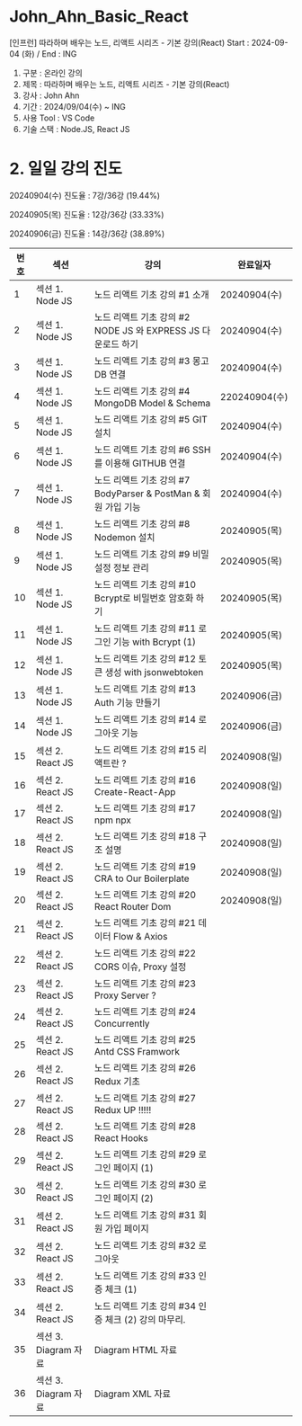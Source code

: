 # John_Ahn_Basic_React

[인프런] 따라하며 배우는 노드, 리액트 시리즈 - 기본 강의(React) Start : 2024-09-04 (화) / End : ING

1. 구분 : 온라인 강의
2. 제목 : 따라하며 배우는 노드, 리액트 시리즈 - 기본 강의(React)
3. 강사 : John Ahn
4. 기간 : 2024/09/04(수) ~ ING
5. 사용 Tool : VS Code
6. 기술 스택 : Node.JS, React JS

# 2. 일일 강의 진도

20240904(수) 진도율 : 7강/36강 (19.44%)

20240905(목) 진도율 : 12강/36강 (33.33%)

20240906(금) 진도율 : 14강/36강 (38.89%)

| 번호 | 섹션                 | 강의                                                           | 완료일자      |
| ---- | -------------------- | -------------------------------------------------------------- | ------------- |
| 1    | 섹션 1. Node JS      | 노드 리액트 기초 강의 #1 소개                                  | 20240904(수)  |
| 2    | 섹션 1. Node JS      | 노드 리액트 기초 강의 #2 NODE JS 와 EXPRESS JS 다운로드 하기   | 20240904(수)  |
| 3    | 섹션 1. Node JS      | 노드 리액트 기초 강의 #3 몽고 DB 연결                          | 20240904(수)  |
| 4    | 섹션 1. Node JS      | 노드 리액트 기초 강의 #4 MongoDB Model & Schema                | 220240904(수) |
| 5    | 섹션 1. Node JS      | 노드 리액트 기초 강의 #5 GIT 설치                              | 20240904(수)  |
| 6    | 섹션 1. Node JS      | 노드 리액트 기초 강의 #6 SSH를 이용해 GITHUB 연결              | 20240904(수)  |
| 7    | 섹션 1. Node JS      | 노드 리액트 기초 강의 #7 BodyParser & PostMan & 회원 가입 기능 | 20240904(수)  |
| 8    | 섹션 1. Node JS      | 노드 리액트 기초 강의 #8 Nodemon 설치                          | 20240905(목)  |
| 9    | 섹션 1. Node JS      | 노드 리액트 기초 강의 #9 비밀 설정 정보 관리                   | 20240905(목)  |
| 10   | 섹션 1. Node JS      | 노드 리액트 기초 강의 #10 Bcrypt로 비밀번호 암호화 하기        | 20240905(목)  |
| 11   | 섹션 1. Node JS      | 노드 리액트 기초 강의 #11 로그인 기능 with Bcrypt (1)          | 20240905(목)  |
| 12   | 섹션 1. Node JS      | 노드 리액트 기초 강의 #12 토큰 생성 with jsonwebtoken       | 20240905(목)  |
| 13   | 섹션 1. Node JS      | 노드 리액트 기초 강의 #13 Auth 기능 만들기             | 20240906(금)  |
| 14   | 섹션 1. Node JS      | 노드 리액트 기초 강의 #14 로그아웃 기능                | 20240906(금)  |
| 15   | 섹션 2. React JS     | 노드 리액트 기초 강의 #15 리액트란 ?                           | 20240908(일)  |
| 16   | 섹션 2. React JS     | 노드 리액트 기초 강의 #16 Create-React-App                     | 20240908(일)  |
| 17   | 섹션 2. React JS     | 노드 리액트 기초 강의 #17 npm npx                              | 20240908(일)  |
| 18   | 섹션 2. React JS     | 노드 리액트 기초 강의 #18 구조 설명                            | 20240908(일)  |
| 19   | 섹션 2. React JS     | 노드 리액트 기초 강의 #19 CRA to Our Boilerplate               | 20240908(일)  |
| 20   | 섹션 2. React JS     | 노드 리액트 기초 강의 #20 React Router Dom                     | 20240908(일)  |
| 21   | 섹션 2. React JS     | 노드 리액트 기초 강의 #21 데이터 Flow & Axios               |               |
| 22   | 섹션 2. React JS     | 노드 리액트 기초 강의 #22 CORS 이슈, Proxy 설정          |               |
| 23   | 섹션 2. React JS     | 노드 리액트 기초 강의 #23 Proxy Server ?                       |               |
| 24   | 섹션 2. React JS     | 노드 리액트 기초 강의 #24 Concurrently                         |               |
| 25   | 섹션 2. React JS     | 노드 리액트 기초 강의 #25 Antd CSS Framwork                    |               |
| 26   | 섹션 2. React JS     | 노드 리액트 기초 강의 #26 Redux 기초                           |               |
| 27   | 섹션 2. React JS     | 노드 리액트 기초 강의 #27 Redux UP !!!!!                       |               |
| 28   | 섹션 2. React JS     | 노드 리액트 기초 강의 #28 React Hooks                          |               |
| 29   | 섹션 2. React JS     | 노드 리액트 기초 강의 #29 로그인 페이지 (1)             |               |
| 30   | 섹션 2. React JS     | 노드 리액트 기초 강의 #30 로그인 페이지 (2)             |               |
| 31   | 섹션 2. React JS     | 노드 리액트 기초 강의 #31 회원 가입 페이지            |               |
| 32   | 섹션 2. React JS     | 노드 리액트 기초 강의 #32 로그아웃                        |               |
| 33   | 섹션 2. React JS     | 노드 리액트 기초 강의 #33 인증 체크 (1)                        |               |
| 34   | 섹션 2. React JS     | 노드 리액트 기초 강의 #34 인증 체크 (2) 강의 마무리.           |               |
| 35   | 섹션 3. Diagram 자료 | Diagram HTML 자료                                              |               |
| 36   | 섹션 3. Diagram 자료 | Diagram XML 자료                                               |               |
